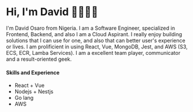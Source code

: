 # Hi, I'm David 👋👨🏽‍💻
I'm David Osaro from Nigeria. I am a Software Engineer, specialized in Frontend, Backend, and also I am a Cloud Aspirant. 
I really enjoy building solutions that I can use for one, and also that can better user's experience or lives. 
I am prolificient in using React, Vue, MongoDB, Jest, and AWS (S3, ECS, ECR, Lamba Services).
I am a excellent team player, communicator and a result-oriented geek.

#### Skills and Experience
* React + Vue
* Nodejs + Nestjs
* Go lang
* AWS


